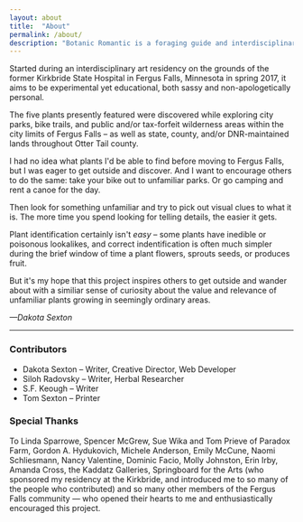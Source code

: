 ```yaml
---
layout: about
title:  "About"
permalink: /about/
description: "Botanic Romantic is a foraging guide and interdisciplinary art project which celebrates the wonder of seemingly mundane or weedy yet edible plants."
---
```

Started during an interdisciplinary art residency on the grounds of the former Kirkbride State Hospital in Fergus Falls, Minnesota in spring 2017, it aims to be experimental yet educational, both sassy and non-apologetically personal. 

The five plants presently featured were discovered while exploring city parks, bike trails, and public and/or tax-forfeit wilderness areas within the city limits of Fergus Falls – as well as state, county, and/or DNR-maintained lands throughout Otter Tail county.

I had no idea what plants I'd be able to find before moving to Fergus Falls, but I was eager to get outside and discover. And I want to encourage others to do the same: take your bike out to unfamiliar parks. Or go camping and rent a canoe for the day. 

Then look for something unfamiliar and try to pick out visual clues to what it is. The more time you spend looking for telling details, the easier it gets.

Plant identification certainly isn't _easy_ – some plants have inedible or poisonous lookalikes, and correct indentification is often much simpler during the brief window of time a plant flowers, sprouts seeds, or produces fruit. 

But it's my hope that this project inspires others to get outside and wander about with a similiar sense of curiosity about the value and relevance of unfamiliar plants growing in seemingly ordinary areas. 

_—Dakota Sexton_

<hr>

### Contributors
- Dakota Sexton – Writer, Creative Director, Web Developer
- Siloh Radovsky – Writer, Herbal Researcher
- S.F. Keough – Writer
- Tom Sexton – Printer

### Special Thanks
To Linda Sparrowe, Spencer McGrew, Sue Wika and Tom Prieve of Paradox Farm, Gordon A. Hydukovich, Michele Anderson, Emily McCune, Naomi Schliesmann, Nancy Valentine, Dominic Facio, Molly Johnston, Erin Irby, Amanda Cross, the Kaddatz Galleries, Springboard for the Arts (who sponsored my residency at the Kirkbride, and introduced me to so many of the people who contributed) and so many other members of the Fergus Falls community — who opened their hearts to me and enthusiastically encouraged this project.
